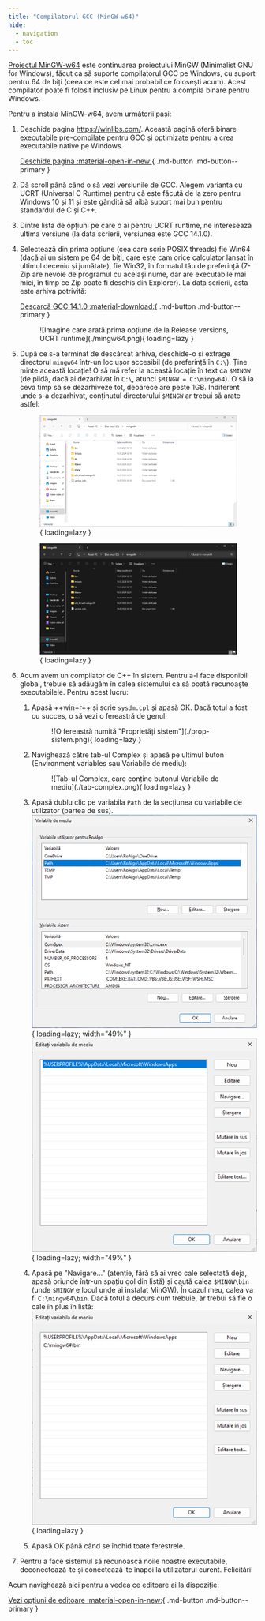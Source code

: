 ```yaml
---
title: "Compilatorul GCC (MinGW-w64)"
hide:
  - navigation
  - toc
---
```


[Proiectul MinGW-w64](https://www.mingw-w64.org/) este continuarea proiectului
MinGW (Minimalist GNU for Windows), făcut ca să suporte compilatorul GCC pe
Windows, cu suport pentru 64 de biți (ceea ce este cel mai probabil ce folosești
acum). Acest compilator poate fi folosit inclusiv pe Linux pentru a compila
binare pentru Windows.

Pentru a instala MinGW-w64, avem următorii pași:

1. Deschide pagina <https://winlibs.com/>. Această pagină oferă binare
   executabile pre-compilate pentru GCC și optimizate pentru a crea executabile
   native pe Windows.

    [Deschide pagina :material-open-in-new:](https://winlibs.com/){ .md-button .md-button--primary }

2. Dă scroll până când o să vezi versiunile de GCC. Alegem varianta cu UCRT
   (Universal C Runtime) pentru că este făcută de la zero pentru Windows 10 și
   11 și este gândită să aibă suport mai bun pentru standardul de C și C++.

3. Dintre lista de opțiuni pe care o ai pentru UCRT runtime, ne interesează
   ultima versiune (la data scrierii, versiunea este GCC 14.1.0).

4. Selectează din prima opțiune (cea care scrie POSIX threads) fie Win64 (dacă
   ai un sistem pe 64 de biți, care este cam orice calculator lansat în ultimul
   deceniu și jumătate), fie Win32, în formatul tău de preferință (7-Zip are
   nevoie de programul cu același nume, dar are executabile mai mici, în timp ce
   Zip poate fi deschis din Explorer). La data scrierii, asta este arhiva
   potrivită:

    [Descarcă GCC 14.1.0 :material-download:](https://github.com/brechtsanders/winlibs_mingw/releases/download/14.1.0posix-18.1.8-12.0.0-ucrt-r3/winlibs-x86_64-posix-seh-gcc-14.1.0-llvm-18.1.8-mingw-w64ucrt-12.0.0-r3.zip){ .md-button .md-button--primary }

    <figure markdown="span">
    ![Imagine care arată prima opțiune de la Release versions, UCRT runtime](./mingw64.png){ loading=lazy }
    </figure>

5.  După ce s-a terminat de descărcat arhiva, deschide-o și extrage directorul
    `mingw64` într-un loc ușor accesibil (de preferință în `C:\`). Ține minte
    această locație! O să mă refer la această locație în text ca `$MINGW` (de pildă,
    dacă ai dezarhivat în `C:\`, atunci `$MINGW = C:\mingw64`). O să ia ceva timp să
    se dezarhiveze tot, deoarece are peste 1GB. Indiferent unde s-a dezarhivat,
    conținutul directorului `$MINGW` ar trebui să arate astfel:

    <figure markdown="span">

    ![O fereastră de Explorer care arată conținutul directorului dezarhivat. Conține directoarele bin, include, lib, libexec, share, x86_64-w64-mingw32 și fișierul version_info.txt.](./mingw64-dir-light.png#only-light){ loading=lazy }

    ![O fereastră de Explorer care arată conținutul directorului dezarhivat. Conține directoarele bin, include, lib, libexec, share, x86_64-w64-mingw32 și fișierul version_info.txt.](./mingw64-dir-dark.png#only-dark){ loading=lazy }

    </figure>
 
6.  Acum avem un compilator de C++ în sistem. Pentru a-l face disponibil global,
    trebuie să adăugăm în calea sistemului ca să poată recunoaște executabilele.
    Pentru acest lucru:
 
    1. Apasă ++win+r++ și scrie `sysdm.cpl` și apasă OK. Dacă totul a fost cu
       succes, o să vezi o fereastră de genul:
       <figure markdown="span">
       ![O fereastră numită "Proprietăți sistem"](./prop-sistem.png){ loading=lazy }
       </figure>
    2. Navighează către tab-ul Complex și apasă pe ultimul buton (Environment
       variables sau Variabile de mediu):
       <figure markdown="span">
       ![Tab-ul Complex, care conține butonul Variabile de mediu](./tab-complex.png){ loading=lazy }
       </figure>
    3. Apasă dublu clic pe variabila `Path` de la secțiunea cu variabile de
       utilizator (partea de sus).
       ![Listă de variabile de mediu](./path-1.png){ loading=lazy; width="49%" }
       ![Listă de căi la variabila de sistem Path](./path-2.png){ loading=lazy; width="49%" }
    4. Apasă pe "Navigare..." (atenție, fără să ai vreo cale selectată deja,
       apasă oriunde într-un spațiu gol din listă) și caută calea `$MINGW\bin`
       (unde `$MINGW` e locul unde ai instalat MinGW). În cazul meu, calea va fi
       `C:\mingw64\bin`. Dacă totul a decurs cum trebuie, ar trebui să fie o
       cale în plus în listă:
        ![Listă de căi la variabila de sistem Path, cu calea noastră în plus](./path-3.png){ loading=lazy }
        
    5. Apasă OK până când se închid toate ferestrele.

7.  Pentru a face sistemul să recunoască noile noastre executabile,
    deconectează-te și conectează-te înapoi la utilizatorul curent. Felicitări!

Acum navighează aici pentru a vedea ce editoare ai la dispoziție:

[Vezi opțiuni de editoare :material-open-in-new:](../../editors/windows/optiuni-editoare.md){ .md-button .md-button--primary }